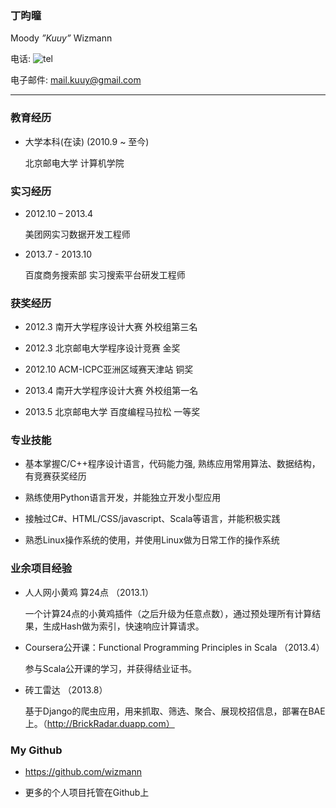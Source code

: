 ### 丁昀曈
Moody _”Kuuy”_ Wizmann

电话: ![tel][1]

电子邮件: mail.kuuy@gmail.com

<hr />

### 教育经历

* 大学本科(在读) (2010.9 ~ 至今)
    
    北京邮电大学 计算机学院

### 实习经历

* 2012.10 – 2013.4

    美团网实习数据开发工程师

* 2013.7 - 2013.10

    百度商务搜索部 实习搜索平台研发工程师

### 获奖经历

* 2012.3    南开大学程序设计大赛    外校组第三名 

* 2012.3    北京邮电大学程序设计竞赛  金奖

* 2012.10   ACM-ICPC亚洲区域赛天津站 铜奖

* 2013.4    南开大学程序设计大赛    外校组第一名

* 2013.5    北京邮电大学 百度编程马拉松   一等奖

### 专业技能

* 基本掌握C/C++程序设计语言，代码能力强, 熟练应用常用算法、数据结构，有竞赛获奖经历

* 熟练使用Python语言开发，并能独立开发小型应用

* 接触过C#、HTML/CSS/javascript、Scala等语言，并能积极实践

* 熟悉Linux操作系统的使用，并使用Linux做为日常工作的操作系统

### 业余项目经验

* 人人网小黄鸡 算24点 （2013.1）

    一个计算24点的小黄鸡插件（之后升级为任意点数），通过预处理所有计算结果，生成Hash做为索引，快速响应计算请求。

* Coursera公开课：Functional Programming Principles in Scala （2013.4）

     参与Scala公开课的学习，并获得结业证书。

* 砖工雷达 （2013.8）

    基于Django的爬虫应用，用来抓取、筛选、聚合、展现校招信息，部署在BAE上。（http://BrickRadar.duapp.com）

### My Github

* https://github.com/wizmann

* 更多的个人项目托管在Github上


[1]: http://wizmann-pic.qiniudn.com/394659692a460258b45a99f1424ea357
